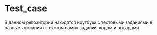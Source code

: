# Test_case
В данном репозитории находятся ноутбуки с тестовыми заданиями в разные компании с текстом самих заданий, кодом и выводами
